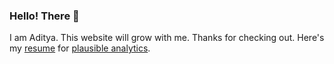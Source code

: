 ### Hello! There  👋
I am Aditya. This website will grow with me. Thanks for checking out.
Here's my [resume](https://sarangiaditya.github.io/resume.html) for [plausible analytics](https://plausible.io/). 
